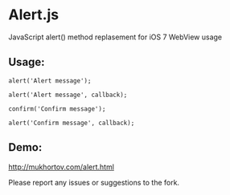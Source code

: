 Alert.js
========

JavaScript alert() method replasement for iOS 7 WebView usage

## Usage:

	alert('Alert message');

	alert('Alert message', callback);

	confirm('Confirm message');

	alert('Confirm message', callback);

## Demo:

http://mukhortov.com/alert.html

Please report any issues or suggestions to the fork.
